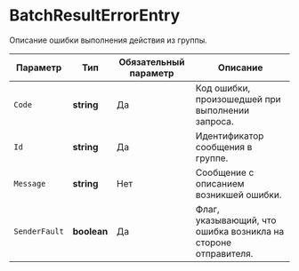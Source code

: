 # BatchResultErrorEntry

Описание ошибки выполнения действия из группы.

Параметр | Тип | Обязательный параметр | Описание
----- | ----- | ----- | -----
`Code` | **string** | Да | Код ошибки, произошедшей при выполнении запроса.
`Id` | **string** | Да | Идентификатор сообщения в группе.
`Message` | **string** | Нет | Сообщение с описанием возникшей ошибки.
`SenderFault` | **boolean** | Да | Флаг, указывающий, что ошибка возникла на стороне отправителя.